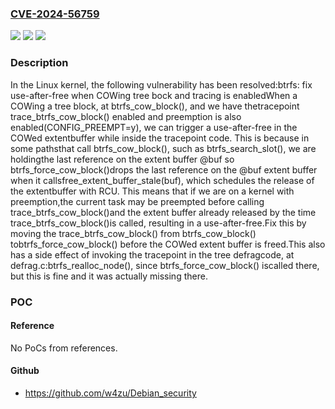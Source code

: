 ### [CVE-2024-56759](https://cve.mitre.org/cgi-bin/cvename.cgi?name=CVE-2024-56759)
![](https://img.shields.io/static/v1?label=Product&message=Linux&color=blue)
![](https://img.shields.io/static/v1?label=Version&message=1da177e4c3f41524e886b7f1b8a0c1fc7321cac2%3C%20ba5120a2fb5f23b4d39d302e181aa5d4e28a90d1%20&color=brighgreen)
![](https://img.shields.io/static/v1?label=Vulnerability&message=n%2Fa&color=brighgreen)

### Description

In the Linux kernel, the following vulnerability has been resolved:btrfs: fix use-after-free when COWing tree bock and tracing is enabledWhen a COWing a tree block, at btrfs_cow_block(), and we have thetracepoint trace_btrfs_cow_block() enabled and preemption is also enabled(CONFIG_PREEMPT=y), we can trigger a use-after-free in the COWed extentbuffer while inside the tracepoint code. This is because in some pathsthat call btrfs_cow_block(), such as btrfs_search_slot(), we are holdingthe last reference on the extent buffer @buf so btrfs_force_cow_block()drops the last reference on the @buf extent buffer when it callsfree_extent_buffer_stale(buf), which schedules the release of the extentbuffer with RCU. This means that if we are on a kernel with preemption,the current task may be preempted before calling trace_btrfs_cow_block()and the extent buffer already released by the time trace_btrfs_cow_block()is called, resulting in a use-after-free.Fix this by moving the trace_btrfs_cow_block() from btrfs_cow_block() tobtrfs_force_cow_block() before the COWed extent buffer is freed.This also has a side effect of invoking the tracepoint in the tree defragcode, at defrag.c:btrfs_realloc_node(), since btrfs_force_cow_block() iscalled there, but this is fine and it was actually missing there.

### POC

#### Reference
No PoCs from references.

#### Github
- https://github.com/w4zu/Debian_security

